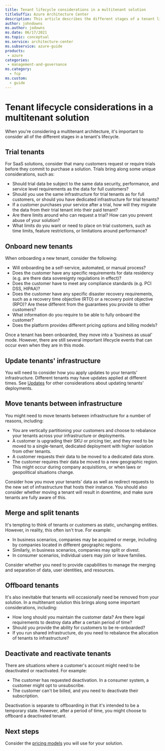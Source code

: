 ```yaml
---
title: Tenant lifecycle considerations in a multitenant solution
titleSuffix: Azure Architecture Center
description: This article describes the different stages of a tenant lifecycle, and considerations for each stage.
author: johndowns
ms.author: jodowns
ms.date: 06/17/2021
ms.topic: conceptual
ms.service: architecture-center
ms.subservice: azure-guide
products:
 - azure
categories:
 - management-and-governance
ms.category:
  - fcp
ms.custom:
  - guide
---
```


# Tenant lifecycle considerations in a multitenant solution

When you're considering a multitenant architecture, it's important to consider all of the different stages in a tenant's lifecycle.

## Trial tenants

For SaaS solutions, consider that many customers request or require trials before they commit to purchase a solution. Trials bring along some unique considerations, such as:

- Should trial data be subject to the same data security, performance, and service level requirements as the data for full customers?
- Should you use the same infrastructure for trial tenants as for full customers, or should you have dedicated infrastructure for trial tenants?
- If a customer purchases your service after a trial, how will they migrate the data from their trial tenant into their paid tenant?
- Are there limits around who can request a trial? How can you prevent abuse of your solution?
- What limits do you want or need to place on trial customers, such as time limits, feature restrictions, or limitations around performance?

## Onboard new tenants

When onboarding a new tenant, consider the following:

- Will onboarding be a self-service, automated, or manual process?
- Does the customer have any specific requirements for data residency (e.g. are there data sovereignty regulations in effect)?
- Does the customer have to meet any compliance standards (e.g. PCI DSS, HIPAA)?
- Does the customer have any specific disaster recovery requirements, such as a recovery time objective (RTO) or a recovery point objective (RPO)? Are these different from the guarantees you provide to other customers?
- What information do you require to be able to fully onboard the customer?
- Does the platform provides different pricing options and billing models?

Once a tenant has been onboarded, they move into a 'business as usual' mode. However, there are still several important lifecycle events that can occur even when they are in this mode.

## Update tenants' infrastructure

You will need to consider how you apply updates to your tenants' infrastructure. Different tenants may have updates applied at different times. See [Updates](updates.md) for other considerations about updating tenants' deployments.

## Move tenants between infrastructure

You might need to move tenants between infrastructure for a number of reasons, including:

- You are vertically partitioning your customers and choose to rebalance your tenants across your infrastructure or deployments.
- A customer is upgrading their SKU or pricing tier, and they need to be moved to a single-tenant, dedicated deployment with higher isolation from other tenants.
- A customer requests their data to be moved to a dedicated data store.
- The customer requires their data be moved to a new geographic region. This might occur during company acquisitions, or when laws or geopolitical situations change.

Consider how you move your tenants' data as well as redirect requests to the new set of infrastructure that hosts their instance. You should also consider whether moving a tenant will result in downtime, and make sure tenants are fully aware of this.

## Merge and split tenants

It's tempting to think of tenants or customers as static, unchanging entities. However, in reality, this often isn't true. For example:

- In business scenarios, companies may be acquired or merge, including by companies located in different geographic regions.
- Similarly, in business scenarios, companies may split or divest.
- In consumer scenarios, individual users may join or leave families.

Consider whether you need to provide capabilities to manage the merging and separation of data, user identities, and resources.

## Offboard tenants

It's also inevitable that tenants will occasionally need be removed from your solution. In a multitenant solution this brings along some important considerations, including:

- How long should you maintain the customer data? Are there legal requirements to destroy data after a certain period of time?
- Should you provide the ability for customers to be re-onboarded?
- If you run shared infrastructure, do you need to rebalance the allocation of tenants to infrastructure?

## Deactivate and reactivate tenants

There are situations where a customer's account might need to be deactivated or reactivated. For example:

- The customer has requested deactivation. In a consumer system, a customer might opt to unsubscribe.
- The customer can't be billed, and you need to deactivate their subscription.

Deactivation is separate to offboarding in that it's intended to be a temporary state. However, after a period of time, you might choose to offboard a deactivated tenant.

## Next steps

Consider the [pricing models](pricing-models.md) you will use for your solution.
